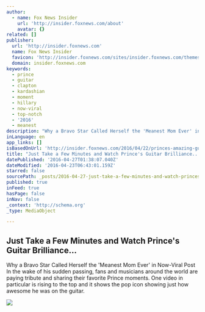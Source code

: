 ```yaml
---
author:
  - name: Fox News Insider
    url: 'http://insider.foxnews.com/about'
    avatar: {}
related: []
publisher:
  url: 'http://insider.foxnews.com'
  name: Fox News Insider
  favicon: 'http://insider.foxnews.com/sites/insider.foxnews.com/themes/insider_boot/favicon.ico'
  domain: insider.foxnews.com
keywords:
  - prince
  - guitar
  - clapton
  - kardashian
  - moment
  - hillary
  - now-viral
  - top-notch
  - '2016'
  - meanest
description: "Why a Bravo Star Called Herself the 'Meanest Mom Ever' in Now-Viral Post In the wake of his sudden passing, fans and musicians around the world are paying tribute and sharing their favorite Prince moments. One video in particular is rising to the top and it shows the pop icon showing just how awesome he was on the guitar."
inLanguage: en
app_links: []
isBasedOnUrl: 'http://insider.foxnews.com/2016/04/22/princes-amazing-guitar-playing-george-harrison-beatles-tribute'
title: "Just Take a Few Minutes and Watch Prince's Guitar Brilliance..."
datePublished: '2016-04-27T01:38:07.040Z'
dateModified: '2016-04-23T06:43:01.159Z'
starred: false
sourcePath: _posts/2016-04-27-just-take-a-few-minutes-and-watch-princes-guitar-brilliance.md
published: true
inFeed: true
hasPage: false
inNav: false
_context: 'http://schema.org'
_type: MediaObject

---
```

<article style=""><h1>Just Take a Few Minutes and Watch Prince's Guitar Brilliance...</h1><p>Why a Bravo Star Called Herself the 'Meanest Mom Ever' in Now-Viral Post In the wake of his sudden passing, fans and musicians around the world are paying tribute and sharing their favorite Prince moments. One video in particular is rising to the top and it shows the pop icon showing just how awesome he was on the guitar.</p><img src="http://insider.foxnews.com/sites/insider.foxnews.com/files/styles/780/public/field/image/princeguitar.jpg?itok=CYwJT7Ee" /></article>